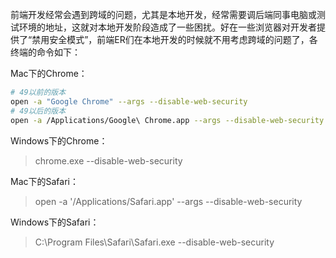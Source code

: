前端开发经常会遇到跨域的问题，尤其是本地开发，经常需要调后端同事电脑或测试环境的地址，这就对本地开发阶段造成了一些困扰。好在一些浏览器对开发者提供了“禁用安全模式”，前端ER们在本地开发的时候就不用考虑跨域的问题了，各终端的命令如下：

Mac下的Chrome：
```bash
# 49以前的版本
open -a "Google Chrome" --args --disable-web-security
# 49以后的版本
open -a /Applications/Google\ Chrome.app --args --disable-web-security --user-data-dir
```

Windows下的Chrome：
> chrome.exe --disable-web-security

Mac下的Safari：
> open -a '/Applications/Safari.app' --args --disable-web-security

Windows下的Safari：
> C:\Program Files\Safari\Safari.exe --disable-web-security
